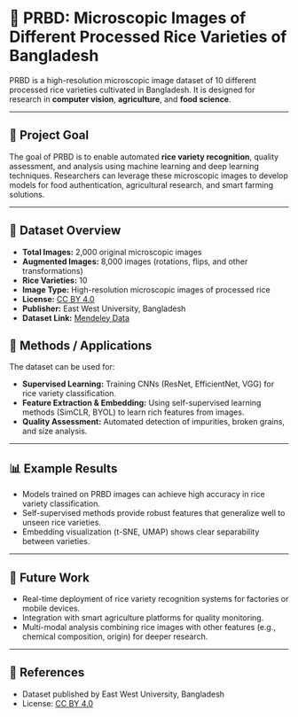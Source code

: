 # 🌾 PRBD: Microscopic Images of Different Processed Rice Varieties of Bangladesh

PRBD is a high-resolution microscopic image dataset of 10 different processed rice varieties cultivated in Bangladesh. It is designed for research in **computer vision**, **agriculture**, and **food science**.

---

## 🎯 Project Goal
The goal of PRBD is to enable automated **rice variety recognition**, quality assessment, and analysis using machine learning and deep learning techniques. Researchers can leverage these microscopic images to develop models for food authentication, agricultural research, and smart farming solutions.

---

## 📂 Dataset Overview

- **Total Images:** 2,000 original microscopic images  
- **Augmented Images:** 8,000 images (rotations, flips, and other transformations)  
- **Rice Varieties:** 10  
- **Image Type:** High-resolution microscopic images of processed rice  
- **License:** [CC BY 4.0](https://creativecommons.org/licenses/by/4.0/)  
- **Publisher:** East West University, Bangladesh  
- **Dataset Link:** [Mendeley Data](https://data.mendeley.com/datasets/sfp9s96prh/1)  


## 🧠 Methods / Applications

The dataset can be used for:  
- **Supervised Learning:** Training CNNs (ResNet, EfficientNet, VGG) for rice variety classification.  
- **Feature Extraction & Embedding:** Using self-supervised learning methods (SimCLR, BYOL) to learn rich features from images.  
- **Quality Assessment:** Automated detection of impurities, broken grains, and size analysis.  

---

## 📊 Example Results

- Models trained on PRBD images can achieve high accuracy in rice variety classification.  
- Self-supervised methods provide robust features that generalize well to unseen rice varieties.  
- Embedding visualization (t-SNE, UMAP) shows clear separability between varieties.

---

## 🚀 Future Work

- Real-time deployment of rice variety recognition systems for factories or mobile devices.  
- Integration with smart agriculture platforms for quality monitoring.  
- Multi-modal analysis combining rice images with other features (e.g., chemical composition, origin) for deeper research.

---

## 📜 References

- Dataset published by East West University, Bangladesh  
- License: [CC BY 4.0](https://creativecommons.org/licenses/by/4.0/)
